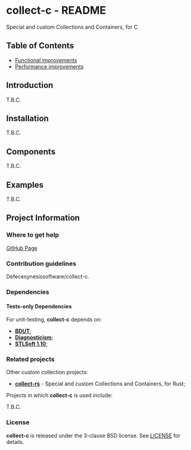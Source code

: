 # collect-c - README <!-- omit in toc -->

Special and custom Collections and Containers, for C

## Table of Contents <!-- omit in toc -->

- [Functional improvements](#functional-improvements)
- [Performance improvements](#performance-improvements)


## Introduction

T.B.C.


## Installation

T.B.C.


## Components

T.B.C.


## Examples

T.B.C.


## Project Information

### Where to get help

[GitHub Page](https://github.com/synesissoftware/collect-c "GitHub Page")

### Contribution guidelines

Defecesynesissoftware/collect-c.

### Dependencies

#### Tests-only Dependencies

For unit-testing, **collect-c** depends on:

* [**BDUT**](http://github.com/synesissoftware/BDUT/);
* [**Diagnosticism**](http://github.com/synesissoftware/Diagnosticism/);
* [**STLSoft 1.10**](http://github.com/synesissoftware/STLSoft-1.10/);


### Related projects

Other custom collection projects:

* [**collect-rs**](http://github.com/synesissoftware/collect-rs/) - Special and custom Collections and Containers, for Rust;


Projects in which **collect-c** is used include:

T.B.C.


### License

**collect-c** is released under the 3-clause BSD license. See [LICENSE](./LICENSE) for details.


<!-- ########################### end of file ########################### -->

